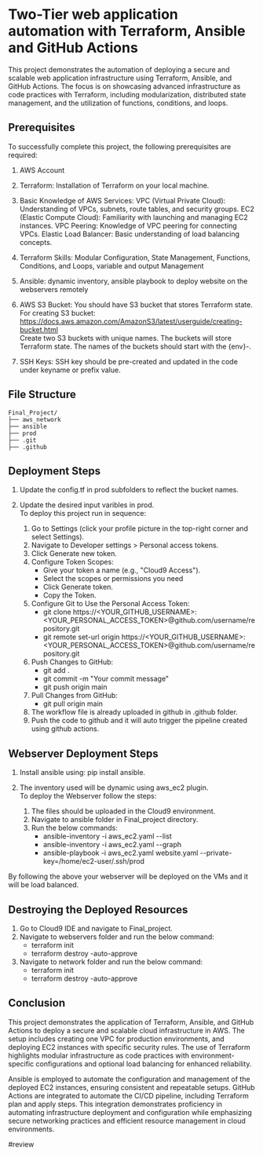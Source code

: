 
# Two-Tier web application automation with Terraform, Ansible and GitHub Actions

This project demonstrates the automation of deploying a secure and scalable web application infrastructure using Terraform, Ansible, and GitHub Actions. The focus is on showcasing advanced infrastructure as code practices with Terraform, including modularization, distributed state management, and the utilization of functions, conditions, and loops.

## Prerequisites

To successfully complete this project, the following prerequisites are required:

1. AWS Account

2. Terraform: Installation of Terraform on your local machine.

3. Basic Knowledge of AWS Services:
    VPC (Virtual Private Cloud): Understanding of VPCs, subnets, route tables, and security groups.
    EC2 (Elastic Compute Cloud): Familiarity with launching and managing EC2 instances.
    VPC Peering: Knowledge of VPC peering for connecting VPCs.
    Elastic Load Balancer: Basic understanding of load balancing concepts.

4. Terraform Skills: 
    Modular Configuration, State Management, Functions, Conditions, and Loops, variable and output Management

5. Ansible:
    dynamic inventory, ansible playbook to deploy website on the webservers remotely

6. AWS S3 Bucket: 
    You should have S3 bucket that stores Terraform state.\
    For creating S3 bucket: https://docs.aws.amazon.com/AmazonS3/latest/userguide/creating-bucket.html \
    Create two S3 buckets with unique names. The buckets will store Terraform state. The names of the buckets should start with the {env}-<unique bucket name>.

7. SSH Keys:
    SSH key should be pre-created and updated in the code under keyname or prefix value. 


## File Structure 

    Final_Project/
    ├── aws_network
    ├── ansible
    ├── prod
    ├── .git
    ├── .github




## Deployment Steps

1. Update the config.tf in prod subfolders to reflect the bucket names.
2. Update the desired input varibles in prod. 
\
To deploy this project run in sequence:

          
    1. Go to Settings (click your profile picture in the top-right corner and select Settings).
    2. Navigate to Developer settings > Personal access tokens.
    3. Click Generate new token.
    4. Configure Token Scopes:
        - Give your token a name (e.g., "Cloud9 Access").   
        - Select the scopes or permissions you need
        - Click Generate token.
        - Copy the Token.
    5. Configure Git to Use the Personal Access Token:
        - git clone https://<YOUR_GITHUB_USERNAME>:<YOUR_PERSONAL_ACCESS_TOKEN>@github.com/username/repository.git
        - git remote set-url origin https://<YOUR_GITHUB_USERNAME>:<YOUR_PERSONAL_ACCESS_TOKEN>@github.com/username/repository.git
    6. Push Changes to GitHub:
        - git add .
        - git commit -m "Your commit message"
        - git push origin main
    7. Pull Changes from GitHub:
        - git pull origin main
    8. The workflow file is already uploaded in github in .github folder.
    9. Push the code to github and it will auto trigger the pipeline created using github actions.


## Webserver Deployment Steps

1. Install ansible using: pip install ansible.
2. The inventory used will be dynamic using aws_ec2 plugin.
\
To deploy the Webserver follow the steps:
          
    1. The files should be uploaded in the Cloud9 environment.
    2. Navigate to ansible folder in Final_project directory.
    3. Run the below commands:
        - ansible-inventory -i aws_ec2.yaml --list
        - ansible-inventory -i aws_ec2.yaml --graph
        -  ansible-playbook -i aws_ec2.yaml website.yaml --private-key=/home/ec2-user/.ssh/prod

By following the above your webserver will be deployed on the VMs and it will be load balanced.


## Destroying the Deployed Resources

1. Go to Cloud9 IDE and navigate to Final_project.
2. Navigate to webservers folder and run the below command:
    - terraform init
    - terraform destroy -auto-approve
3. Navigate to network folder and run the below command:
    - terraform init
    - terraform destroy -auto-approve

## Conclusion

This project demonstrates the application of Terraform, Ansible, and GitHub Actions to deploy a secure and scalable cloud infrastructure in AWS. The setup includes creating one VPC for production environments, and deploying EC2 instances with specific security rules. The use of Terraform highlights modular infrastructure as code practices with environment-specific configurations and optional load balancing for enhanced reliability.

Ansible is employed to automate the configuration and management of the deployed EC2 instances, ensuring consistent and repeatable setups. GitHub Actions are integrated to automate the CI/CD pipeline, including Terraform plan and apply steps. This integration demonstrates proficiency in automating infrastructure deployment and configuration while emphasizing secure networking practices and efficient resource management in cloud environments.

#review
